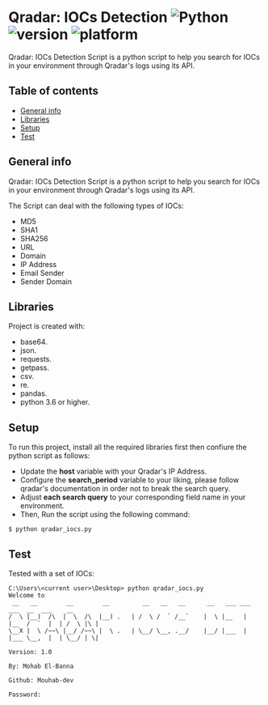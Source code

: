 # Qradar: IOCs Detection ![Python](https://img.shields.io/badge/-Python-black?style=flat&logo=Python) ![version](https://img.shields.io/badge/version-v1.0-blueviolet) ![platform](https://img.shields.io/badge/platform-windows%20%7C%20macos%20%7C%20linux-green)

Qradar: IOCs Detection Script is a python script to help you search for IOCs in your environment through Qradar's logs using its API.

## Table of contents
* [General info](#general-info)
* [Libraries](#libraries)
* [Setup](#setup)
* [Test](#test)

## General info
Qradar: IOCs Detection Script is a python script to help you search for IOCs in your environment through Qradar's logs using its API.

The Script can deal with the following types of IOCs:
* MD5
* SHA1
* SHA256
* URL
* Domain
* IP Address
* Email Sender
* Sender Domain

## Libraries
Project is created with:
* base64.
* json.
* requests.
* getpass.
* csv.
* re.
* pandas.
* python 3.6 or higher.

## Setup
To run this project, install all the required libraries first then confiure the python script as follows:

* Update the **host** variable with your Qradar's IP Address.
* Configure the **search_period** variable to your liking, please follow qradar's documentation in order not to break the search query.
* Adjust **each search query** to your corresponding field name in your environment.
* Then, Run the script using the following command:

```
$ python qradar_iocs.py
```

## Test

Tested with a set of IOCs:

```
C:\Users\<current user>\Desktop> python qradar_iocs.py
Welcome to 
 __   __        __        __         __   __   __      __   ___ ___  ___  __  ___    __       
/  \ |__)  /\  |  \  /\  |__) .   | /  \ /  ` /__`    |  \ |__   |  |__  /  `  |  | /  \ |\ |
\__X |  \ /~~\ |__/ /~~\ |  \ .   | \__/ \__, .__/    |__/ |___  |  |___ \__,  |  | \__/ | \|
                                                                                 Version: 1.0
                                                                           By: Mohab El-Banna
                                                                           Github: Mouhab-dev
                                                                           
Password:
```



